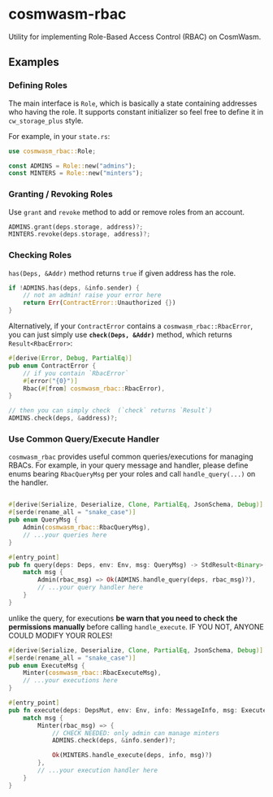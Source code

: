 # cosmwasm-rbac

Utility for implementing Role-Based Access Control (RBAC) on CosmWasm.

## Examples

### Defining Roles

The main interface is `Role`, which is basically a state containing addresses who having the role. It supports constant initializer so feel free to define it in `cw_storage_plus` style.

For example, in your `state.rs`:

```rust
use cosmwasm_rbac::Role;

const ADMINS = Role::new("admins");
const MINTERS = Role::new("minters");
```

### Granting / Revoking Roles

Use `grant` and `revoke` method to add or remove roles from an account.

```rust
ADMINS.grant(deps.storage, address)?;
MINTERS.revoke(deps.storage, address)?;
```

### Checking Roles

`has(Deps, &Addr)` method returns `true` if given address has the role.

```rust
if !ADMINS.has(deps, &info.sender) {
    // not an admin! raise your error here
    return Err(ContractError::Unauthorized {})
}
```

Alternatively, if your `ContractError` contains a `cosmwasm_rbac::RbacError`, you can just simply use **`check(Deps, &Addr)`** method, which returns `Result<RbacError>`:

```rust
#[derive(Error, Debug, PartialEq)]
pub enum ContractError {
    // if you contain `RbacError`
    #[error("{0}")]
    Rbac(#[from] cosmwasm_rbac::RbacError),
}

// then you can simply check  (`check` returns `Result`)
ADMINS.check(deps, &address)?;
```

### Use Common Query/Execute Handler

`cosmwasm_rbac` provides useful common queries/executions for managing RBACs. For example, in your query message and handler, please define enums bearing `RbacQueryMsg` per your roles and call `handle_query(...)` on the handler.

```rust

#[derive(Serialize, Deserialize, Clone, PartialEq, JsonSchema, Debug)]
#[serde(rename_all = "snake_case")]
pub enum QueryMsg {
    Admin(cosmwasm_rbac::RbacQueryMsg),
    // ...your queries here
}

#[entry_point]
pub fn query(deps: Deps, env: Env, msg: QueryMsg) -> StdResult<Binary> {
    match msg {
        Admin(rbac_msg) => Ok(ADMINS.handle_query(deps, rbac_msg)?),
        // ...your query handler here
    }
}
```

unlike the query, for executions **be warn that you need to check the permissions manually** before calling `handle_execute`. IF YOU NOT, ANYONE COULD MODIFY YOUR ROLES!

```rust
#[derive(Serialize, Deserialize, Clone, PartialEq, JsonSchema, Debug)]
#[serde(rename_all = "snake_case")]
pub enum ExecuteMsg {
    Minter(cosmwasm_rbac::RbacExecuteMsg),
    // ...your executions here
}

#[entry_point]
pub fn execute(deps: DepsMut, env: Env, info: MessageInfo, msg: ExecuteMsg) -> Result<Response, ContractError> {
    match msg {
        Minter(rbac_msg) => {
            // CHECK NEEDED: only admin can manage minters
            ADMINS.check(deps, &info.sender)?;

            Ok(MINTERS.handle_execute(deps, info, msg)?)
        },
        // ...your execution handler here
    }
}
```

